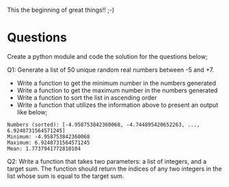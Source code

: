 This the beginning of great things!! ;-)

# Questions

Create a python module and code the solution for the questions below;

Q1: Generate a list of 50 unique random real numbers between -5 and +7.

- Write a function to get the minimum number in the numbers generated
- Write a function to get the maximum number in the numbers generated
- Write a function to sort the list in ascending order
- Write a function that utilizes the information above to present an output like below;
```
Numbers (sorted): [-4.958753842360068, -4.744895420652263, ..., 6.9240731564571245]
Minimum: -4.958753842360068
Maximum: 6.9240731564571245
Mean: 1.7737941772810104
```

Q2: Write a function that takes two parameters: a list of integers, and a target sum. The function should return the indices of any two integers in the list whose sum is equal to the target sum.
